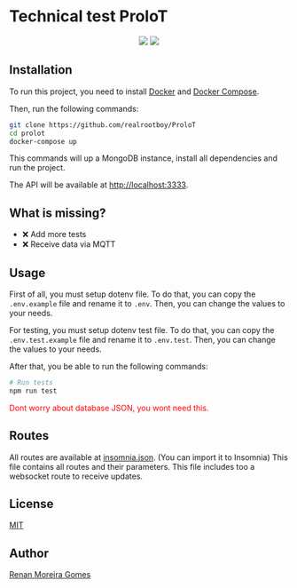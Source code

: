 # Technical test ProloT

<p align="center">
    <img src="https://img.shields.io/badge/node.js-6DA55F?style=flat&logo=node.js&logoColor=white"> </img>
    <img src="https://img.shields.io/badge/MongoDB-4EA94B?style=flat&logo=mongodb&logoColor=white"> </img>
</p>

## Installation

To run this project, you need to install [Docker](https://docs.docker.com/get-docker/) and [Docker Compose](https://docs.docker.com/compose/install/).

Then, run the following commands:

```bash
git clone https://github.com/realrootboy/ProloT
cd prolot
docker-compose up
```

This commands will up a MongoDB instance, install all dependencies and run the project.

The API will be available at [http://localhost:3333](http://localhost:3333).

## What is missing?

- ❌ Add more tests
- ❌ Receive data via MQTT

## Usage

First of all, you must setup dotenv file. To do that, you can copy the `.env.example` file and rename it to `.env`. Then, you can change the values to your needs.

For testing, you must setup dotenv test file. To do that, you can copy the `.env.test.example` file and rename it to `.env.test`. Then, you can change the values to your needs.

After that, you be able to run the following commands:

```bash
# Run tests
npm run test
```

<font color="red">Dont worry about database JSON, you wont need this.</font>

## Routes

All routes are available at [insomnia.json](insomnia.json). (You can import it to Insomnia) This file contains all routes and their parameters. This file includes too a websocket route to receive updates.

## License

[MIT](https://choosealicense.com/licenses/mit/)

## Author

[Renan Moreira Gomes](
    https://www.linkedin.com/in/renan-moreira-gomes-572421184/
)
